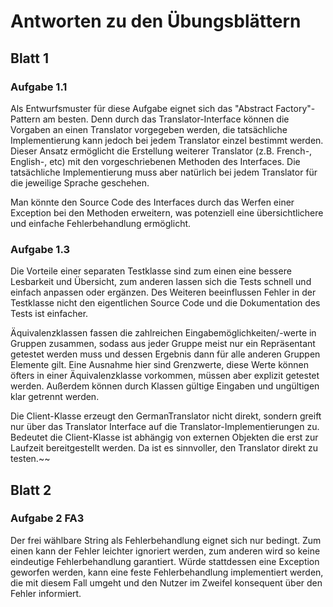 # Antworten zu den Übungsblättern

## Blatt 1
### Aufgabe 1.1

Als Entwurfsmuster für diese Aufgabe eignet sich das "Abstract Factory"-Pattern am besten.
Denn durch das Translator-Interface können die Vorgaben an einen Translator vorgegeben werden, die tatsächliche
Implementierung kann jedoch bei jedem Translator einzel bestimmt werden. Dieser Ansatz ermöglicht die
Erstellung weiterer Translator (z.B. French-, English-, etc) mit den vorgeschriebenen Methoden des Interfaces.
Die tatsächliche Implementierung muss aber natürlich bei jedem Translator für die jeweilige Sprache geschehen.

Man könnte den Source Code des Interfaces durch das Werfen einer Exception bei den Methoden erweitern, was
potenziell eine übersichtlichere und einfache Fehlerbehandlung ermöglicht.

### Aufgabe 1.3

Die Vorteile einer separaten Testklasse sind zum einen eine bessere Lesbarkeit und Übersicht, zum anderen
lassen sich die Tests schnell und einfach anpassen oder ergänzen. Des Weiteren beeinflussen Fehler in der
Testklasse nicht den eigentlichen Source Code und die Dokumentation des Tests ist einfacher.

Äquivalenzklassen fassen die zahlreichen Eingabemöglichkeiten/-werte in Gruppen zusammen, sodass aus
jeder Gruppe meist nur ein Repräsentant getestet werden muss und dessen Ergebnis dann für alle anderen
Gruppen Elemente gilt. Eine Ausnahme hier sind Grenzwerte, diese Werte können öfters in einer Äquivalenzklasse
vorkommen, müssen aber explizit getestet werden. Außerdem können durch Klassen gültige Eingaben und ungültigen klar 
getrennt werden.   

Die Client-Klasse erzeugt den GermanTranslator nicht direkt, sondern greift nur über das Translator Interface
auf die Translator-Implementierungen zu. Bedeutet die Client-Klasse ist abhängig von externen Objekten die erst
zur Laufzeit bereitgestellt werden. Da ist es sinnvoller, den Translator direkt zu testen.~~


## Blatt 2 
### Aufgabe 2 FA3
Der frei wählbare String als Fehlerbehandlung eignet sich nur bedingt. Zum einen kann der Fehler leichter ignoriert
werden, zum anderen wird so keine eindeutige Fehlerbehandlung garantiert. Würde stattdessen eine Exception geworfen
werden, kann eine feste Fehlerbehandlung implementiert werden, die mit diesem Fall umgeht und den Nutzer im Zweifel
konsequent über den Fehler informiert.

